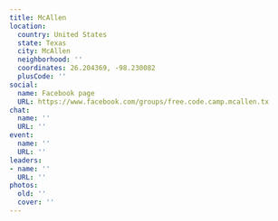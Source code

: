 ```yaml
---
title: McAllen
location:
  country: United States
  state: Texas
  city: McAllen
  neighborhood: ''
  coordinates: 26.204369, -98.230082
  plusCode: ''
social:
  name: Facebook page
  URL: https://www.facebook.com/groups/free.code.camp.mcallen.tx
chat:
  name: ''
  URL: ''
event:
  name: ''
  URL: ''
leaders:
- name: ''
  URL: ''
photos:
  old: ''
  cover: ''
---
```

